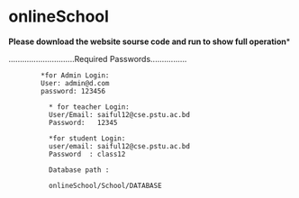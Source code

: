 # onlineSchool

******Please download the website sourse code and run to show full operation*******


.............................Required Passwords................
            
            *for Admin Login:
            User: admin@d.com
            password: 123456
        
              * for teacher Login:
              User/Email: saiful12@cse.pstu.ac.bd
              Password:   12345
              
              *for student Login:
              user/email: saiful12@cse.pstu.ac.bd
              Password  : class12
              
              Database path : 
              
              onlineSchool/School/DATABASE
